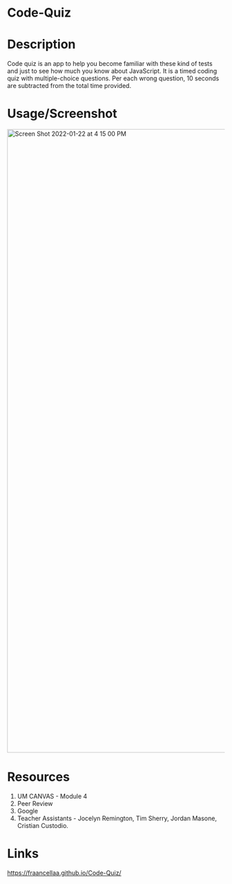 # Code-Quiz

# Description

Code quiz is an app to help you become familiar with these kind of tests and just to see how much you know about JavaScript. It is a timed coding quiz with multiple-choice questions. Per each wrong question, 10 seconds are subtracted from the total time provided.

# Usage/Screenshot
<img width="1440" alt="Screen Shot 2022-01-22 at 4 15 00 PM" src="https://user-images.githubusercontent.com/95050386/150655730-e8de9780-9dbc-4bc6-b423-f83daf1e02c1.png">


# Resources
1. UM CANVAS - Module 4
2. Peer Review
3. Google
4. Teacher Assistants - Jocelyn Remington, Tim Sherry, Jordan Masone, Cristian Custodio.


# Links
https://fraancellaa.github.io/Code-Quiz/
